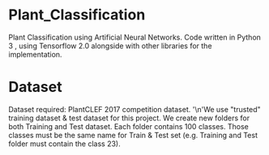 # Plant_Classification
Plant Classification using Artificial Neural Networks.
Code written in Python 3 , using Tensorflow 2.0 alongside with other libraries for the implementation.

# Dataset 
Dataset required: PlantCLEF 2017 competition dataset.
'\n'We use "trusted" training dataset & test dataset for this project.
We create new folders for both Training and Test dataset. Each folder contains 100 classes. Those classes must be the same name for Train & Test set (e.g. Training and Test folder must contain the class 23).


